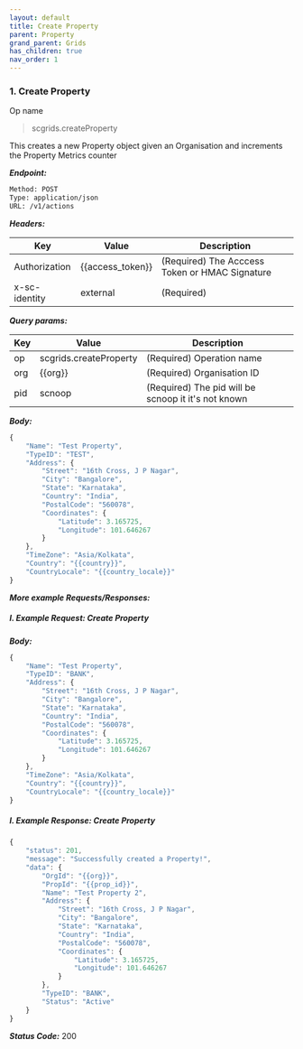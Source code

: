 ```yaml
---
layout: default
title: Create Property
parent: Property
grand_parent: Grids
has_children: true
nav_order: 1
---
```



### 1. Create Property


Op name

> scgrids.createProperty

This creates a new Property object given an Organisation and increments the Property Metrics counter


***Endpoint:***

```bash
Method: POST
Type: application/json
URL: /v1/actions
```


***Headers:***

| Key | Value | Description |
| --- | ------|-------------|
| Authorization | {{access_token}} | (Required) The Acccess Token or HMAC Signature |
| x-sc-identity | external | (Required) |



***Query params:***

| Key | Value | Description |
| --- | ------|-------------|
| op | scgrids.createProperty | (Required) Operation name  |
| org | {{org}} | (Required) Organisation ID |
| pid | scnoop | (Required) The pid will be scnoop it it's not known |



***Body:***

```js        
{
    "Name": "Test Property", 
    "TypeID": "TEST",
    "Address": {
        "Street": "16th Cross, J P Nagar",
        "City": "Bangalore",
        "State": "Karnataka",
        "Country": "India",
        "PostalCode": "560078",
        "Coordinates": {
            "Latitude": 3.165725,
            "Longitude": 101.646267
        }
    },
    "TimeZone": "Asia/Kolkata",
    "Country": "{{country}}",
    "CountryLocale": "{{country_locale}}"
}
```



***More example Requests/Responses:***


##### I. Example Request: Create Property


***Body:***

```js        
{
    "Name": "Test Property", 
    "TypeID": "BANK",
    "Address": {
        "Street": "16th Cross, J P Nagar",
        "City": "Bangalore",
        "State": "Karnataka",
        "Country": "India",
        "PostalCode": "560078",
        "Coordinates": {
            "Latitude": 3.165725,
            "Longitude": 101.646267
        }
    },
    "TimeZone": "Asia/Kolkata",
    "Country": "{{country}}",
    "CountryLocale": "{{country_locale}}"
}
```

##### I. Example Response: Create Property
```js
{
    "status": 201,
    "message": "Successfully created a Property!",
    "data": {
        "OrgId": "{{org}}",
        "PropId": "{{prop_id}}",
        "Name": "Test Property 2",
        "Address": {
            "Street": "16th Cross, J P Nagar",
            "City": "Bangalore",
            "State": "Karnataka",
            "Country": "India",
            "PostalCode": "560078",
            "Coordinates": {
                "Latitude": 3.165725,
                "Longitude": 101.646267
            }
        },
        "TypeID": "BANK",
        "Status": "Active"
    }
}
```


***Status Code:*** 200

<br>